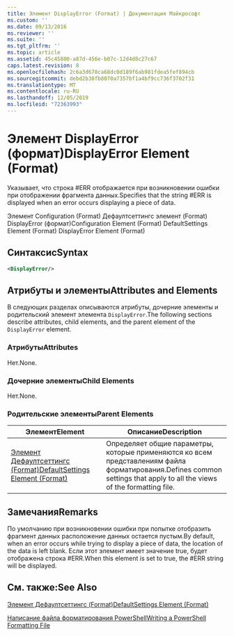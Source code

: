 ```yaml
---
title: Элемент DisplayError (Format) | Документация Майкрософт
ms.custom: ''
ms.date: 09/13/2016
ms.reviewer: ''
ms.suite: ''
ms.tgt_pltfrm: ''
ms.topic: article
ms.assetid: 45c45800-a87d-456e-b07c-12d4d8c27c67
caps.latest.revision: 8
ms.openlocfilehash: 2c6a3d678ca68dc0d189f6ab981fdea5fef894cb
ms.sourcegitcommit: debd2b38fb8070a7357bf1a4bf9cc736f3702f31
ms.translationtype: MT
ms.contentlocale: ru-RU
ms.lasthandoff: 12/05/2019
ms.locfileid: "72363993"
---
```

# <a name="displayerror-element-format"></a><span data-ttu-id="224e9-102">Элемент DisplayError (формат)</span><span class="sxs-lookup"><span data-stu-id="224e9-102">DisplayError Element (Format)</span></span>

<span data-ttu-id="224e9-103">Указывает, что строка #ERR отображается при возникновении ошибки при отображении фрагмента данных.</span><span class="sxs-lookup"><span data-stu-id="224e9-103">Specifies that the string #ERR is displayed when an error occurs displaying a piece of data.</span></span>

<span data-ttu-id="224e9-104">Элемент Configuration (Format) Дефаултсеттингс элемент (Format) DisplayError (формат)</span><span class="sxs-lookup"><span data-stu-id="224e9-104">Configuration Element (Format) DefaultSettings Element (Format) DisplayError Element (Format)</span></span>

## <a name="syntax"></a><span data-ttu-id="224e9-105">Синтаксис</span><span class="sxs-lookup"><span data-stu-id="224e9-105">Syntax</span></span>

```xml
<DisplayError/>
```

## <a name="attributes-and-elements"></a><span data-ttu-id="224e9-106">Атрибуты и элементы</span><span class="sxs-lookup"><span data-stu-id="224e9-106">Attributes and Elements</span></span>

<span data-ttu-id="224e9-107">В следующих разделах описываются атрибуты, дочерние элементы и родительский элемент элемента `DisplayError`.</span><span class="sxs-lookup"><span data-stu-id="224e9-107">The following sections describe attributes, child elements, and the parent element of the `DisplayError` element.</span></span>

### <a name="attributes"></a><span data-ttu-id="224e9-108">Атрибуты</span><span class="sxs-lookup"><span data-stu-id="224e9-108">Attributes</span></span>

<span data-ttu-id="224e9-109">Нет.</span><span class="sxs-lookup"><span data-stu-id="224e9-109">None.</span></span>

### <a name="child-elements"></a><span data-ttu-id="224e9-110">Дочерние элементы</span><span class="sxs-lookup"><span data-stu-id="224e9-110">Child Elements</span></span>

<span data-ttu-id="224e9-111">Нет.</span><span class="sxs-lookup"><span data-stu-id="224e9-111">None.</span></span>

### <a name="parent-elements"></a><span data-ttu-id="224e9-112">Родительские элементы</span><span class="sxs-lookup"><span data-stu-id="224e9-112">Parent Elements</span></span>

|<span data-ttu-id="224e9-113">Элемент</span><span class="sxs-lookup"><span data-stu-id="224e9-113">Element</span></span>|<span data-ttu-id="224e9-114">Описание</span><span class="sxs-lookup"><span data-stu-id="224e9-114">Description</span></span>|
|-------------|-----------------|
|[<span data-ttu-id="224e9-115">Элемент Дефаултсеттингс (Format)</span><span class="sxs-lookup"><span data-stu-id="224e9-115">DefaultSettings Element (Format)</span></span>](./defaultsettings-element-format.md)|<span data-ttu-id="224e9-116">Определяет общие параметры, которые применяются ко всем представлениям файла форматирования.</span><span class="sxs-lookup"><span data-stu-id="224e9-116">Defines common settings that apply to all the views of the formatting file.</span></span>|

## <a name="remarks"></a><span data-ttu-id="224e9-117">Замечания</span><span class="sxs-lookup"><span data-stu-id="224e9-117">Remarks</span></span>

<span data-ttu-id="224e9-118">По умолчанию при возникновении ошибки при попытке отобразить фрагмент данных расположение данных остается пустым.</span><span class="sxs-lookup"><span data-stu-id="224e9-118">By default, when an error occurs while trying to display a piece of data, the location of the data is left blank.</span></span> <span data-ttu-id="224e9-119">Если этот элемент имеет значение true, будет отображена строка #ERR.</span><span class="sxs-lookup"><span data-stu-id="224e9-119">When this element is set to true, the #ERR string will be displayed.</span></span>

## <a name="see-also"></a><span data-ttu-id="224e9-120">См. также:</span><span class="sxs-lookup"><span data-stu-id="224e9-120">See Also</span></span>

[<span data-ttu-id="224e9-121">Элемент Дефаултсеттингс (Format)</span><span class="sxs-lookup"><span data-stu-id="224e9-121">DefaultSettings Element (Format)</span></span>](./defaultsettings-element-format.md)

[<span data-ttu-id="224e9-122">Написание файла форматирования PowerShell</span><span class="sxs-lookup"><span data-stu-id="224e9-122">Writing a PowerShell Formatting File</span></span>](./writing-a-powershell-formatting-file.md)
